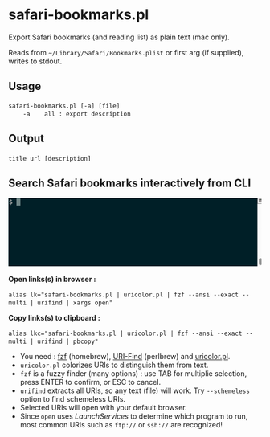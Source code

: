 safari-bookmarks.pl
===================

Export Safari bookmarks (and reading list) as plain text (mac only).

Reads from `~/Library/Safari/Bookmarks.plist` or first arg (if supplied), writes to stdout.


Usage
-----

```
safari-bookmarks.pl [-a] [file]
    -a    all : export description
```


Output
------

`title url [description]`


Search Safari bookmarks interactively from CLI
----------------------------------------------

![](tty.gif)

**Open links(s) in browser :**
```
alias lk="safari-bookmarks.pl | uricolor.pl | fzf --ansi --exact --multi | urifind | xargs open"
```

**Copy links(s) to clipboard :**
```
alias lkc="safari-bookmarks.pl | uricolor.pl | fzf --ansi --exact --multi | urifind | pbcopy"
```

- You need : [fzf](https://github.com/junegunn/fzf) (homebrew), [URI-Find](https://github.com/schwern/URI-Find) (perlbrew) and [uricolor.pl](https://github.com/kal247/uricolor.pl).
- `uricolor.pl` colorizes URIs to distinguish them from text.
- `fzf` is a fuzzy finder (many options) : use TAB for multiplie selection, press ENTER to confirm, or ESC to cancel.
- `urifind` extracts all URIs, so any text (file) will work. Try `--schemeless` option to find schemeless URIs.
- Selected URIs will open with your default browser.
- Since `open` uses _LaunchServices_ to determine which program to run, most common URIs such as `ftp://` or `ssh://`  are recognized! 


